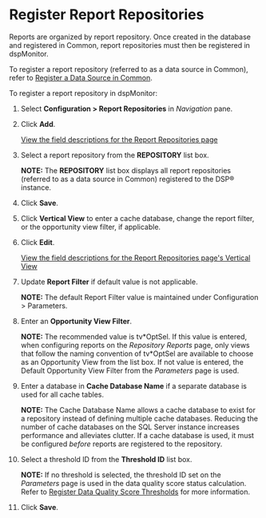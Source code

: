 # Register Report Repositories

Reports are organized by report repository. Once created in the database
and registered in Common, report repositories must then be registered in
dspMonitor.

To register a report repository (referred to as a data source in
Common), refer to [Register a Data Source in
Common](../../../Platform/Common/Use_Cases/Register_a_Data_Source_in_Common.htm).

To register a report repository in dspMonitor:

1.  Select **Configuration \> Report Repositories** in *Navigation*
    pane.

2.  Click **Add**.
    
    [View the field descriptions for the Report Repositories
    page](../Page_Desc/Report_Repositories_H.htm)

3.  Select a report repository from the **REPOSITORY** list box.
    
    **NOTE:** The **REPOSITORY** list box displays all report
    repositories (referred to as a data source in Common) registered to
    the DSP® instance.

4.  Click **Save**.

5.  Click **Vertical View** to enter a cache database, change the report
    filter, or the opportunity view filter, if applicable.

6.  Click **Edit**.
    
    [View the field descriptions for the Report Repositories page's
    Vertical View](../Page_Desc/Report_Repositories_H.htm)

7.  Update **Report Filter** if default value is not applicable.
    
    **NOTE:** The default Report Filter value is maintained under
    Configuration \> Parameters.

8.  Enter an **Opportunity View Filter**.
    
    **NOTE:** The recommended value is tv\*OptSel. If this value is
    entered, when configuring reports on the *Repository Reports* page,
    only views that follow the naming convention of tv\*OptSel are
    available to choose as an Opportunity View from the list box. If not
    value is entered, the Default Opportunity View Filter from the
    *Parameters* page is used.

9.  Enter a database in **Cache Database Name** if a separate database
    is used for all cache tables.
    
    **NOTE:** The Cache Database Name allows a cache database to exist
    for a repository instead of defining multiple cache databases.
    Reducing the number of cache databases on the SQL Server instance
    increases performance and alleviates clutter. If a cache database is
    used, it must be configured *before* reports are registered to the
    repository.

10. Select a threshold ID from the **Threshold ID** list box.
    
    **NOTE:** If no threshold is selected, the threshold ID set on the
    *Parameters* page is used in the data quality score status
    calculation. Refer to [Register Data Quality Score
    Thresholds](Populate_Configuration_Tables.htm#Register_Data_Quality_Score_Thresholds)
    for more information.

11. Click **Save**.
